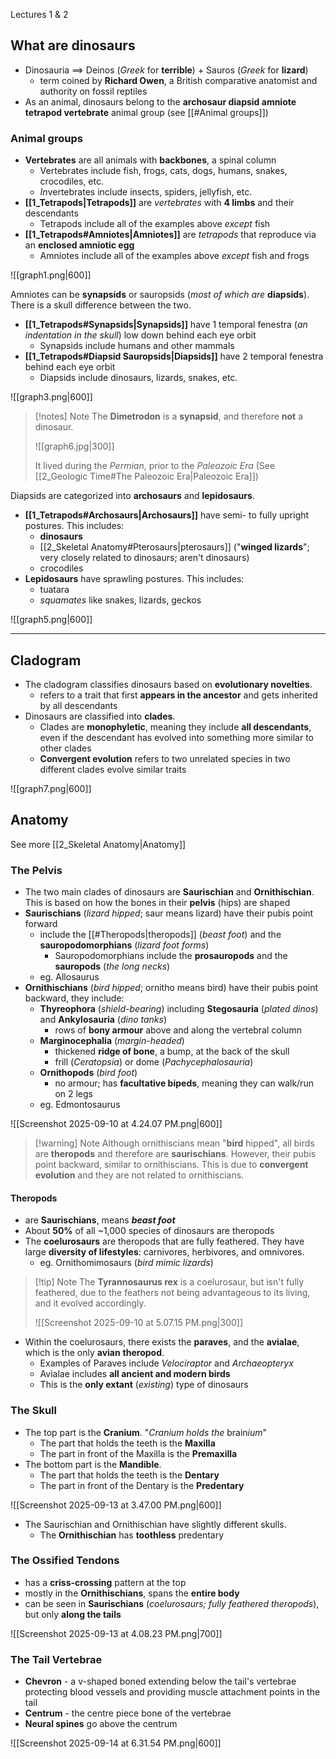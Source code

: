 Lectures 1 & 2


## What are dinosaurs
- Dinosauria $\implies$ Deinos (*Greek* for **terrible**) + Sauros (*Greek* for **lizard**)
	- term coined by **Richard Owen**, a British comparative anatomist and authority on fossil reptiles
- As an animal, dinosaurs belong to the **archosaur diapsid amniote tetrapod vertebrate** animal group (see [[#Animal groups]])

### Animal groups
- **Vertebrates** are all animals with **backbones**, a spinal column
	- Vertebrates include fish, frogs, cats, dogs, humans, snakes, crocodiles, etc.
	- *In*vertebrates include insects, spiders, jellyfish, etc.
- **[[1_Tetrapods|Tetrapods]]** are *vertebrates* with **4 limbs** and their descendants
	- Tetrapods include all of the examples above *except* fish
- **[[1_Tetrapods#Amniotes|Amniotes]]** are *tetrapods* that reproduce via an **enclosed amniotic egg**
	- Amniotes include all of the examples above *except* fish and frogs

![[graph1.png|600]]

Amniotes can be **synapsids** or sauropsids (*most of which are* **diapsids**). There is a skull difference between the two. 
- **[[1_Tetrapods#Synapsids|Synapsids]]** have 1 temporal fenestra (*an indentation in the skull*) low down behind each eye orbit
	- Synapsids include humans and other mammals
- **[[1_Tetrapods#Diapsid Sauropsids|Diapsids]]** have 2 temporal fenestra behind each eye orbit
	- Diapsids include dinosaurs, lizards, snakes, etc.

![[graph3.png|600]]

> [!notes] Note
> The **Dimetrodon** is a **synapsid**, and therefore **not** a dinosaur.
> 
> ![[graph6.jpg|300]]
> 
> It lived during the *Permian*, prior to the *Paleozoic Era* (See [[2_Geologic Time#The Paleozoic Era|Paleozoic Era]])

Diapsids are categorized into **archosaurs** and **lepidosaurs**.
- **[[1_Tetrapods#Archosaurs|Archosaurs]]** have semi- to fully upright postures. This includes:
	- **dinosaurs**
	- [[2_Skeletal Anatomy#Pterosaurs|pterosaurs]] ("**winged lizards**"; very closely related to dinosaurs; aren't dinosaurs)
	- crocodiles
- **Lepidosaurs** have sprawling postures. This includes:
	- tuatara
	- *squamates* like snakes, lizards, geckos

![[graph5.png|600]]


---

## Cladogram
- The cladogram classifies dinosaurs based on **evolutionary novelties**.
	- refers to a trait that first **appears in the ancestor** and gets inherited by all descendants
- Dinosaurs are classified into **clades**.
	- Clades are **monophyletic**, meaning they include **all descendants**, even if the descendant has evolved into something more similar to other clades
	- **Convergent evolution** refers to two unrelated species in two different clades evolve similar traits

![[graph7.png|600]]


## Anatomy
See more [[2_Skeletal Anatomy|Anatomy]]

### The Pelvis
- The two main clades of dinosaurs are **Saurischian** and **Ornithischian**. This is based on how the bones in their **pelvis** (hips) are shaped
- **Saurischians** (*lizard hipped*; saur means lizard) have their pubis point forward
	- include the [[#Theropods|theropods]] (*beast foot*) and the **sauropodomorphians** (*lizard foot forms*)
		- Sauropodomorphians include the **prosauropods** and the **sauropods** (*the long necks*)
	- eg. Allosaurus
- **Ornithischians** (*bird hipped*; ornitho means bird) have their pubis point backward, they include:
	- **Thyreophora** (*shield-bearing*) including **Stegosauria** (*plated dinos*) and **Ankylosauria** (*dino tanks*)
		- rows of **bony armour** above and along the vertebral column
	- **Marginocephalia** (*margin-headed*) 
		- thickened **ridge of bone**, a bump, at the back of the skull
		- frill (*Ceratopsia*) or dome (*Pachycephalosauria*)
	- **Ornithopods** (*bird foot*) 
		- no armour; has **facultative bipeds**, meaning they can walk/run on 2 legs
	- eg. Edmontosaurus

![[Screenshot 2025-09-10 at 4.24.07 PM.png|600]]

> [!warning] Note
> Although ornithiscians mean "**bird** hipped", all birds are **theropods** and therefore are **saurischians**. However, their pubis point backward, similar to ornithiscians. This is due to **convergent evolution** and they are not related to ornithiscians.

#### Theropods
- are **Saurischians**, means ***beast foot***
- About **50%** of all ~1,000 species of dinosaurs are theropods
- The **coelurosaurs** are theropods that are fully feathered. They have large **diversity of lifestyles**: carnivores, herbivores, and omnivores.
	- eg. Ornithomimosaurs (*bird mimic lizards*)

> [!tip] Note
> The **Tyrannosaurus rex** is a coelurosaur, but isn't fully feathered, due to the feathers not being advantageous to its living, and it evolved accordingly.
> 
> ![[Screenshot 2025-09-10 at 5.07.15 PM.png|300]]
> 

- Within the coelurosaurs, there exists the **paraves**, and the **avialae**, which is the only **avian** **theropod**.
	- Examples of Paraves include *Velociraptor* and *Archaeopteryx* 
	- Avialae includes **all ancient and modern birds**
	- This is the **only extant** (*existing*) type of dinosaurs


### The Skull
- The top part is the **Cranium**. "*Cranium holds the* brain*ium*"
	- The part that holds the teeth is the **Maxilla**
	- The part in front of the Maxilla is the **Premaxilla**
- The bottom part is the **Mandible**.
	- The part that holds the teeth is the **Dentary**
	- The part in front of the Dentary is the **Predentary**

![[Screenshot 2025-09-13 at 3.47.00 PM.png|600]]

- The Saurischian and Ornithischian have slightly different skulls.
	- The **Ornithischian** has **toothless** predentary

### The Ossified Tendons
- has a **criss-crossing** pattern at the top
- mostly in the **Ornithischians**, spans the **entire body**
- can be seen in **Saurischians** (*coelurosaurs; fully feathered theropods*), but only **along the tails**

![[Screenshot 2025-09-13 at 4.08.23 PM.png|700]]

### The Tail Vertebrae
- **Chevron** - a v-shaped boned extending below the tail's vertebrae protecting blood vessels and providing muscle attachment points in the tail
- **Centrum** - the centre piece bone of the vertebrae
- **Neural spines** go above the centrum

![[Screenshot 2025-09-14 at 6.31.54 PM.png|600]]
